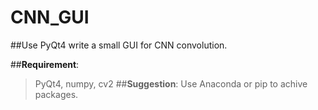 # CNN_GUI
##Use PyQt4 write a small GUI for CNN convolution.

##**Requirement**:
>PyQt4, numpy, cv2
##**Suggestion**:
>Use Anaconda or pip to achive packages.
